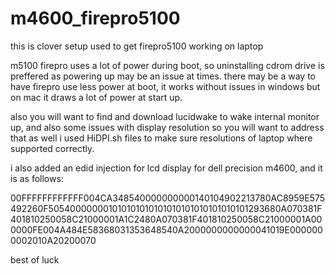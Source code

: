 # m4600_firepro5100
this is clover setup used to get firepro5100 working on laptop

m5100 firepro uses a lot of power during boot, so uninstalling cdrom drive is preffered as powering up may be an issue at times. there may be a way to have firepro use less power at boot, it works without issues in windows but on mac it draws a lot of power at start up.

also you will want to find and download lucidwake to wake internal monitor up, and also some issues with display resolution so you will want to address that as well i used HiDPI.sh files to make sure resolutions of laptop where supported correctly.

i also added an edid injection for lcd display for dell precision m4600, and it is as follows:


00FFFFFFFFFFFF004CA348540000000000140104902213780AC8959E575492260F505400000001010101010101010101010101010101293680A070381F401810250058C21000001A1C2480A070381F401810250058C21000001A000000FE004A484E58368031353648540A2000000000000041019E0000000002010A20200070


best of luck

